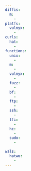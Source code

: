 ```yaml
---
diffis:
  m:
    -
platfs:
  vulnyx:
    -
curls:
  hat:
    -
functions:
  unix:
    -
  m:
    -
  vulnyx:
    -
  fuzz:
    -
  bf:
    -
  ftp:
    -
  ssh:
    -
  lfi:
    -
  hc:
    -
  sudo:
    -

wals:
  hatwu:
    -
---
```

